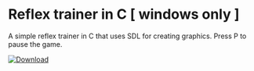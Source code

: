 # Reflex trainer in C [ windows only ]

A simple reflex trainer in C that uses SDL for creating graphics. Press P to pause the game.

[![Download](https://img.shields.io/badge/Download-Setup-blue?style=for-the-badge)](https://github.com/codexsb/reflex-trainer/raw/main/dist/setup.exe)

